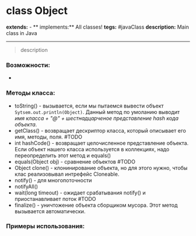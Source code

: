 # class Object
**extends:** -
** implements:** All classes!
**tegs:** #javaClass 
**description:** Main class in Java

---

>description

### Возможности:
- 
### Методы класса:
- toString() - вызывается, если мы пытаемся вывести объект `Sytsem.out.println(Object)`. Данный метод по умоланию выводит *имя класса + "@" + шестнадцарченое представление hash кода объекта*. 
- getClass() - возвращает дескриптор класса, который описывает его имя, методы, поля. #TODO <?сравнить с документацией?>
- int hashCode() - возвращает целочисленное представление объекта. Если объект нашего класса используется в коллекциях, надо переопределить этот метод и equals()
- equals(Object obj) - сравнение объектов #TODO <?Каким образом??>
- Object clone() - клонинирование объекта, но для этого нужно, чтобы клас реализовывал интрефейс Cloneable.
- notify() - для многопоточности
- notifyAll()
- wait(long timeout) - ожидает срабатывания notify() и приостанавливает поток #TODO <?уточнить?>
- finalize() - уничтожение объекта сборщиком мусора. Этот метод вызывается автоматически.

### Примеры использования:
